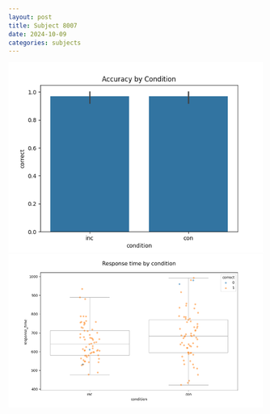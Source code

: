 ```yaml
---
layout: post
title: Subject 8007
date: 2024-10-09
categories: subjects
---
```


![](data/8007/run-8/8007_NF_acc.png)
![](data/8007/run-8/8007_NF_rt.png)
